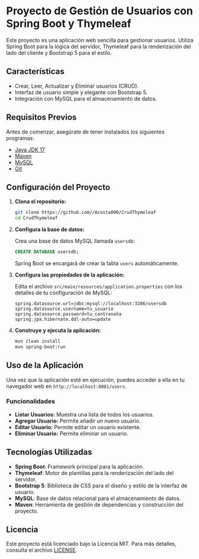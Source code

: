 # Proyecto de Gestión de Usuarios con Spring Boot y Thymeleaf

Este proyecto es una aplicación web sencilla para gestionar usuarios. Utiliza Spring Boot para la lógica del servidor, Thymeleaf para la renderización del lado del cliente y Bootstrap 5 para el estilo.

## Características

- Crear, Leer, Actualizar y Eliminar usuarios (CRUD).
- Interfaz de usuario simple y elegante con Bootstrap 5.
- Integración con MySQL para el almacenamiento de datos.

## Requisitos Previos

Antes de comenzar, asegúrate de tener instalados los siguientes programas:

- [Java JDK 17](https://www.oracle.com/java/technologies/javase-jdk17-downloads.html)
- [Maven](https://maven.apache.org/install.html)
- [MySQL](https://dev.mysql.com/downloads/mysql/)
- [Git](https://git-scm.com/)

## Configuración del Proyecto

1. **Clona el repositorio:**

    ```sh
    git clone https://github.com//Acosta000/CrudThymeleaf
    cd CrudThymeleaf
    ```

2. **Configura la base de datos:**

    Crea una base de datos MySQL llamada `usersdb`:

    ```sql
    CREATE DATABASE usersdb;
    ```

    Spring Boot se encargará de crear la tabla `users` automáticamente.

3. **Configura las propiedades de la aplicación:**

    Edita el archivo `src/main/resources/application.properties` con los detalles de tu configuración de MySQL:

    ```properties
    spring.datasource.url=jdbc:mysql://localhost:3306/usersdb
    spring.datasource.username=tu_usuario
    spring.datasource.password=tu_contraseña
    spring.jpa.hibernate.ddl-auto=update
    ```

4. **Construye y ejecuta la aplicación:**

    ```sh
    mvn clean install
    mvn spring-boot:run
    ```

## Uso de la Aplicación

Una vez que la aplicación esté en ejecución, puedes acceder a ella en tu navegador web en `http://localhost:8081/users`.

### Funcionalidades

- **Listar Usuarios:** Muestra una lista de todos los usuarios.
- **Agregar Usuario:** Permite añadir un nuevo usuario.
- **Editar Usuario:** Permite editar un usuario existente.
- **Eliminar Usuario:** Permite eliminar un usuario.

## Tecnologías Utilizadas

- **Spring Boot**: Framework principal para la aplicación.
- **Thymeleaf**: Motor de plantillas para la renderización del lado del servidor.
- **Bootstrap 5**: Biblioteca de CSS para el diseño y estilo de la interfaz de usuario.
- **MySQL**: Base de datos relacional para el almacenamiento de datos.
- **Maven**: Herramienta de gestión de dependencias y construcción del proyecto.


## Licencia

Este proyecto está licenciado bajo la Licencia MIT. Para más detalles, consulta el archivo [LICENSE](LICENSE).